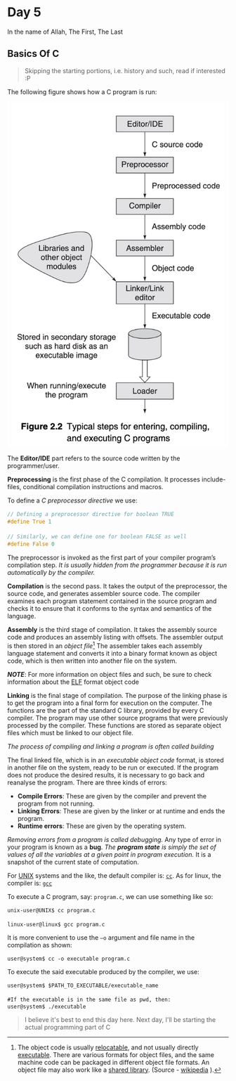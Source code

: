 # Day 5

In the name of Allah, The First, The Last


## Basics Of C

> Skipping the starting portions, i.e. history and such, read if interested :P


The following figure shows how a C program is run:

![Fig 2.2](fig-2.2.png)


The **Editor/IDE** part refers to the source code written by the programmer/user.

**Preprocessing** is the first phase of the C compilation. It processes include-files, conditional compilation instructions and macros.

To define a _C preprocessor directive_ we use:

```c
// Defining a preprocessor directive for boolean TRUE
#define True 1

// Similarly, we can define one for boolean FALSE as well
#define False 0
```


The preprocessor is invoked as the first part of your compiler program’s compilation step. _It is usually hidden from the programmer because it is run automatically by the compiler._


**Compilation** is the second pass. It takes the output of the preprocessor, the source code, and generates assembler source code.
The compiler examines each program statement contained in the source program and checks it to ensure that it conforms to the syntax and semantics of the language.


**Assembly** is the third stage of compilation. It takes the assembly source code and produces an assembly listing with offsets. The assembler output is then stored in an _object file_[^1]
The assembler takes each assembly language statement and converts it into a binary format known as object code, which is then written into another file on the system.


***NOTE***: For more information on object files and such, be sure to check information about the [ELF](https://en.wikipedia.org/wiki/Executable_and_Linkable_Format) format object code


**Linking** is the final stage of compilation. The purpose of the linking phase is to get the program into a final form for execution on the computer. The functions are the part of the standard C library, provided by every C compiler.
The program may use other source programs that were previously processed by the compiler. These functions are stored as separate object files which must be linked to our object file.


_The process of compiling and linking a program is often called building_

The final linked file, which is in an _executable object code_ format, is stored in another file on the system, ready to be run or executed.
If the program does not produce the desired results, it is necessary to go back and reanalyse the program. There are three kinds of errors:

- **Compile Errors**: These are given by the compiler and prevent the program from not running.
- **Linking Errors**: These are given by the linker or at runtime and ends the program.
- **Runtime errors**: These are given by the operating system.


_Removing errors from a program is called debugging._ Any type of error in your program is known as a **bug**.
_The **program state** is simply the set of values of all the variables at a given point in program execution._ It is a snapshot of the current state of computation.



For [UNIX](https://en.wikipedia.org/wiki/Unix) systems and the like, the default compiler is: [`cc`](http://www.nsc.ru/cgi-bin/www/unix_help/unix-man?cc+1). As for linux, the compiler is: [`gcc`](https://man7.org/linux/man-pages/man1/gcc.1.html)


To execute a C program, say: `program.c`, we can use something like so:
```console
unix-user@UNIX$ cc program.c

linux-user@linux$ gcc program.c
```

It is more convenient to use the `–o` argument and file name in the compilation as shown:

```console
user@system$ cc -o executable program.c
```

To execute the said executable produced by the compiler, we use:

```console
user@system$ $PATH_TO_EXECUTABLE/executable_name

#If the executable is in the same file as pwd, then:
user@system$ ./executable
```

> I believe it's best to end this day here. Next day,  I'll be starting the actual programming part of C

[^1]: The object code is usually [relocatable](https://en.wikipedia.org/wiki/Relocation_(computing)), and not usually directly [executable](https://en.wikipedia.org/wiki/Executable). There are various formats for object files, and the same machine code can be packaged in different object file formats. An object file may also work like a [shared library](https://en.wikipedia.org/wiki/Shared_library). (Source - [wikipedia](https://en.wikipedia.org/wiki/Object_file) ).
